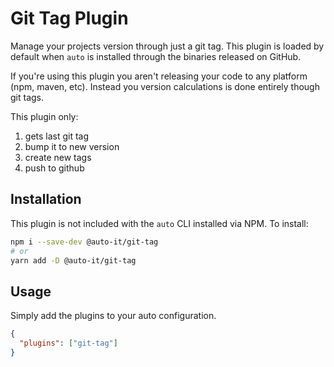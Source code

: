 # Git Tag Plugin

Manage your projects version through just a git tag. This plugin is loaded by default when `auto` is installed through the binaries released on GitHub.

If you're using this plugin you aren't releasing your code to any platform (npm, maven, etc). Instead you version calculations is done entirely though git tags.

This plugin only:

1. gets last git tag
2. bump it to new version
3. create new tags
4. push to github

## Installation

This plugin is not included with the `auto` CLI installed via NPM. To install:

```sh
npm i --save-dev @auto-it/git-tag
# or
yarn add -D @auto-it/git-tag
```

## Usage

Simply add the plugins to your auto configuration.

```json
{
  "plugins": ["git-tag"]
}
```
